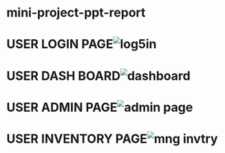 # mini-project-ppt-report
# USER LOGIN PAGE![log5in](https://user-images.githubusercontent.com/65748069/194226169-b6b85fbc-1c9c-4dc5-90ab-c4f38719f0f1.png)

# USER DASH BOARD![dashboard](https://user-images.githubusercontent.com/65748069/194225948-65bc2ca3-39df-44ed-9aab-66cdc5b65b45.png)

# USER ADMIN PAGE![admin page](https://user-images.githubusercontent.com/65748069/194226078-7815a233-3ff1-4c9d-a9b2-314d3e9c01a6.png)

# USER INVENTORY PAGE![mng invtry](https://user-images.githubusercontent.com/65748069/194226264-9f0b762f-f79e-413e-b94d-c65924942955.png)


